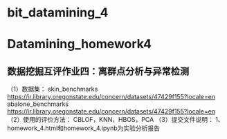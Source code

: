 # bit_datamining_4
# Datamining_homework4
## 数据挖掘互评作业四：离群点分析与异常检测

（1）数据集：
skin_benchmarks https://ir.library.oregonstate.edu/concern/datasets/47429f155?locale=en
abalone_benchmarks  https://ir.library.oregonstate.edu/concern/datasets/47429f155?locale=en
（2）使用的评价方法：
CBLOF，KNN，HBOS，PCA
（3）提交文件说明：
1、homework_4.html和homework_4.ipynb为实验分析报告
